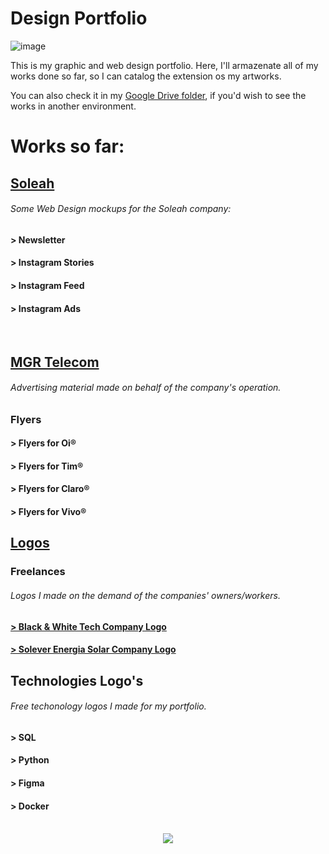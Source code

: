 # Design Portfolio

![image](https://github.com/daviebatista/design-portfolio/assets/91736880/cc5270d7-99cd-4916-a207-950996257cad)

This is my graphic and web design portfolio. Here, I'll armazenate all of my works done so far, so I can catalog the extension os my artworks.

You can also check it in my <a href="https://drive.google.com/drive/folders/1XvvH5_dgube0dlE3BCYgAAf-LRnpwq5M">Google Drive folder</a>, if you'd wish to see the works in another environment.

# Works so far:
<a href="https://github.com/daviebatista/design-portfolio/tree/main/Soleah%20-%20Davi"><h2>Soleah</h2></a>
<h6>Some Web Design mockups for the Soleah company:</h6>
<h4>> Newsletter</h4>
<h4>> Instagram Stories</h4>
<h4>> Instagram Feed</h4>
<h4>> Instagram Ads</h4>
<br>

<a href=""><h2>MGR Telecom</h2></a>
<h6>Advertising material made on behalf of the company's operation.</h6>
<h3>Flyers</h3>
<h4>> Flyers for Oi®</h4>
<h4>> Flyers for Tim®</h4>
<h4>> Flyers for Claro®</h4>
<h4>> Flyers for Vivo®</h4>

<a href="https://github.com/daviebatista/design-portfolio/tree/main/Logos"><h2>Logos</h2></a>
<h3>Freelances</h3>
<h6>Logos I made on the demand of the companies' owners/workers.</h6>
<a href="https://github.com/daviebatista/design-portfolio/tree/main/Logos/Freelance/BW%20-%20Technologics"><h4>> Black & White Tech Company Logo</h4></a>
<a href="https://github.com/daviebatista/design-portfolio/tree/main/Logos/Freelance/SOLEVER"><h4>> Solever Energia Solar Company Logo</h4></a>

<h2>Technologies Logo's</h2>
<h6>Free techonology logos I made for my portfolio.</h6>
<h4>> SQL</h4>
<h4>> Python</h4>
<h4>> Figma</h4>
<h4>> Docker</h4>

 
<br>
<div align="center">
  <img src="https://user-images.githubusercontent.com/91736880/228610548-96679501-92a2-4b6b-8bf5-91d27ffc7628.png"  align="center">
</div>
<br>

